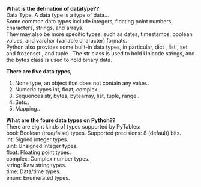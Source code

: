 <b>What is the defination of datatype??</b><br>
Data Type. A data type is a type of data...<br> 
Some common data types include integers, floating point numbers, characters, strings, and arrays.<br>
They may also be more specific types, such as dates, timestamps, boolean values, and varchar (variable character) formats.<br>
Python also provides some built-in data types, in particular, dict , list , set and frozenset , and tuple . The str class is used to hold Unicode strings, and the bytes class is used to hold binary data.<br>

<b>There are five data types,</b><br>
1. None type, an object that does not contain any value..<br>
2. Numeric types int, float, complex..<br>
3. Sequences str, bytes, bytearray, list, tuple, range..<br>
4. Sets..<br>
5. Mapping..<br>

<b>What are the foure data types on Python??</b><br>
There are eight kinds of types supported by PyTables:<br>
bool: Boolean (true/false) types. Supported precisions: 8 (default) bits.<br>
int: Signed integer types.<br>
uint: Unsigned integer types.<br>
float: Floating point types.<br>
complex: Complex number types.<br>
string: Raw string types.<br>
time: Data/time types.<br>
enum: Enumerated types.<br>
